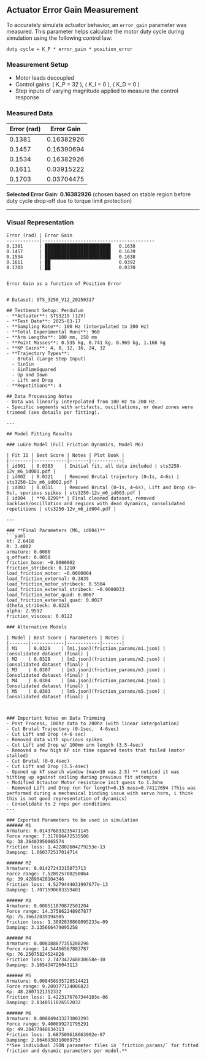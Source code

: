 ## Actuator Error Gain Measurement

To accurately simulate actuator behavior, an `error_gain` parameter was measured. This parameter helps calculate the motor duty cycle during simulation using the following control law:

```duty cycle = K_P * error_gain * position_error ```

### Measurement Setup
- Motor leads decoupled
- Control gains: \( K_P = 32 \), \( K_I = 0 \), \( K_D = 0 \)
- Step inputs of varying magnitude applied to measure the control response


### **Measured Data**

| Error (rad) | Error Gain |
|-------------|------------|
| 0.1381      | 0.16382926 |
| 0.1457      | 0.16390694 |
| 0.1534      | 0.16382926 |
| 0.1611      | 0.03915222 |
| 0.1703      | 0.03704475 |

**Selected Error Gain**: **0.16382926** (chosen based on stable region before duty cycle drop-off due to torque limit protection)

---

### **Visual Representation**

```
Error (rad) | Error Gain
------------|-----------------------------------------
0.1381      | ████████████████████████   0.1638
0.1457      | ████████████████████████   0.1639
0.1534      | ████████████████████████   0.1638
0.1611      | ██                         0.0392
0.1703      | ██                         0.0370
```
```

Error Gain as a function of Position Error


# Dataset: STS_3250_V12_20250317

## Testbench Setup: Pendulum
- **Actuator**: STS3215 (12V)
- **Test Date**: 2025-03-17
- **Sampling Rate**: 100 Hz (interpolated to 200 Hz)
- **Total Experimental Runs**: 960
- **Arm Lengths**: 100 mm, 150 mm
- **Point Masses**: 0.535 kg, 0.741 kg, 0.969 kg, 1.168 kg
- **KP Gains**: 4, 8, 12, 16, 24, 32
- **Trajectory Types**:
  - Brutal (Large Step Input)
  - SinSin
  - SinTimeSquared
  - Up and Down
  - Lift and Drop
- **Repetitions**: 4

## Data Processing Notes
- Data was linearly interpolated from 100 Hz to 200 Hz.
- Specific segments with artifacts, oscillations, or dead zones were trimmed (see details per fitting).

---

## Model Fitting Results

### LuGre Model (Full Friction Dynamics, Model M6)

| Fit ID | Best Score | Notes | Plot Book |
|--------|------------|-------|-----------|
| id001  | 0.0383    | Initial fit, all data included | sts3250-12v_m6_id001.pdf |
| id002  | 0.0321    | Removed Brutal trajectory (0–1s, 4–6s) | sts3250-12v_m6_id002.pdf |
| id003  | 0.0311    | Removed Brutal (0–1s, 4–6s), Lift and Drop (4–6s), spurious spikes | sts3250-12v_m6_id003.pdf |
| id004  | **0.0299** | Final cleaned dataset, removed backlash/oscillation and regions with dead dynamics, consolidated repetitions | sts3250-12v_m6_id004.pdf |

---

### **Final Parameters (M6, id004)**
```yaml
kt: 2.6418
R: 3.4002
armature: 0.0080
q_offset: 0.0059
friction_base: ~0.0000002
friction_stribeck: 0.1210
load_friction_motor: ~0.0000004
load_friction_external: 0.3835
load_friction_motor_stribeck: 0.5504
load_friction_external_stribeck: ~0.0000033
load_friction_motor_quad: 0.0067
load_friction_external_quad: 0.0027
dtheta_stribeck: 0.0226
alpha: 2.9592
friction_viscous: 0.0122

### Alternative Models

| Model | Best Score | Parameters | Notes |
|-------|------------|------------|-------|
| M1    | 0.0329    | [m1.json](friction_params/m1.json) | Consolidated dataset (final) |
| M2    | 0.0328    | [m2.json](friction_params/m2.json) | Consolidated dataset (final) |
| M3    | 0.0307    | [m3.json](friction_params/m3.json) | Consolidated dataset (final) |
| M4    | 0.0304    | [m4.json](friction_params/m4.json) | Consolidated dataset (final) |
| M5    | 0.0303    | [m5.json](friction_params/m5.json) | Consolidated dataset (final) |



### Important Notes on Data Trimming
- Post Process, 100hz data to 200hz (with linear interpolation)
- Cut Brutal Trajectory (0-1sec,  4-6sec)
- Cut Lift and Drop (4-6 sec)
- Removed data with spurious spikes
- Cut Lift and Drop w/ 100mm arm length (3.5-4sec)
- Removed a few high KP sin time squared tests that failed (motor stalled)
- Cut Brutal (0-0.4sec)
- Cut Lift and Drop (3.5-4sec)
- Opened up kT search window (max=10 was 2.5) ** noticed it was hitting up against ceiling during previous fit attempts
- Modified Actautor Motor resistance init guess to 1.2ohm
- Removed Lift and Drop run for length=0.15 mass=0.74117694 (This was performed during a mechanical binding issue with servo horn, i think this is not good representation of dynamics)
- Consolidate to 2 reps per conditions
---

### Exported Parameters to be used in simulation
###### M1
Armature: 0.014376833235471145
Force range: 7.317806472535506
Kp: 38.36403950065574
Friction loss: 1.422802604279253e-13
Damping: 1.660372517014714

###### M2
Armature: 0.01427243315073713
Force range: 7.520925708250064
Kp: 39.42890428104346
Friction loss: 4.5279444031997677e-13
Damping: 1.7071590603359401

###### M3
Armature: 0.008511870872501204
Force range: 14.375862248967877
Kp: 75.36632039194905
Friction loss: 1.3892830868095233e-09
Damping: 3.135666479095258

###### M4
Armature: 0.008188877355288296
Force range: 14.54456567883787
Kp: 76.25075824524826
Friction loss: 2.747347248830658e-10
Damping: 3.165434726043113

###### M5
Armature: 0.008458935728514421
Force range: 9.209377124006823
Kp: 48.2807121352332
Friction loss: 1.4223176767344103e-06
Damping: 2.0340511826552032

###### M6
Armature: 0.008049433273002293
Force range: 9.400899271795291
Kp: 49.28477848634313
Friction loss: 1.687509618663902e-07
Damping: 2.0646938310069753
**See individual JSON parameter files in `friction_params/` for fitted friction and dynamic parameters per model.**

